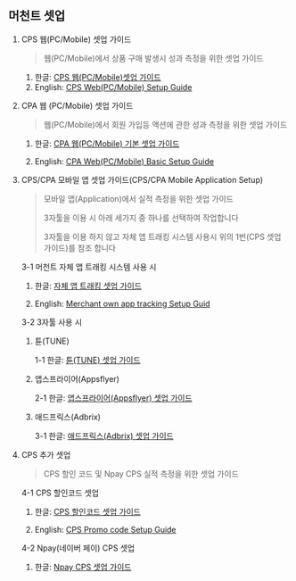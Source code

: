 ## 머천트 셋업

1. CPS 웹(PC/Mobile) 셋업 가이드

   > 웹(PC/Mobile)에서 상품 구매 발생시 성과 측정을 위한 셋업 가이드

   1. 한글: [CPS 웹(PC/Mobile)셋업 가이드](https://github.com/linkprice/MerchantSetup/tree/v3/CPS)
   2. English: [CPS Web(PC/Mobile) Setup Guide](https://github.com/linkprice/MerchantSetup/blob/v3/CPS/README-en.md)

2. CPA 웹 (PC/Mobile) 셋업 가이드

   > 웹(PC/Mobile)에서 회원 가입등 액션에 관한 성과 측정을 위한 셋업 가이드

      1. 한글: [CPA 웹(PC/Mobile) 기본 셋업 가이드](https://github.com/linkprice/MerchantSetup/tree/v3/CPA)

      2. English: [CPA Web(PC/Mobile) Basic Setup Guide](https://github.com/linkprice/MerchantSetup/blob/v3/CPA/README-en.md)

3. CPS/CPA 모바일 앱 셋업 가이드(CPS/CPA Mobile Application Setup)

   > 모바일 앱(Application)에서 실적 측정을 위한 셋업 가이드
   >
   > 3자툴을 이용 시 아래 세가지 중 하나를 선택하여 작업합니다
   >
   > 3자툴을 이용 하지 않고 자체 앱 트래킹 시스템 사용시 위의 1번(CPS 셋업 가이드)를 참조 합니다

   3-1 머천트 자체 앱 트래킹 시스템 사용 시

      1. 한글: [자체 앱 트래킹 셋업 가이드](https://github.com/linkprice/MerchantSetup/tree/v3/CPS)

      2. English: [Merchant own app tracking Setup Guid](https://github.com/linkprice/MerchantSetup/blob/v3/CPS/README-en.md)

   3-2 3자툴 사용 시

      1. 튠(TUNE)

         1-1 한글: [튠(TUNE) 셋업 가이드](https://github.com/linkprice/MerchantSetup/tree/v3/3%EC%9E%90%ED%88%B4%20%EC%95%B1%20%EC%85%8B%EC%97%85/%ED%8A%A0)

      2. 앱스프라이어(Appsflyer)

         2-1 한글: [앱스프라이어(Appsflyer) 셋업 가이드](https://github.com/linkprice/MerchantSetup/tree/v3/3%EC%9E%90%ED%88%B4%20%EC%95%B1%20%EC%85%8B%EC%97%85/%EC%95%B1%EC%8A%A4%ED%94%84%EB%9D%BC%EC%9D%B4%EC%96%B4)

      3. 애드프릭스(Adbrix)

         3-1 한글: [애드프릭스(Adbrix) 셋업 가이드](https://github.com/linkprice/MerchantSetup/tree/v3/3%EC%9E%90%ED%88%B4%20%EC%95%B1%20%EC%85%8B%EC%97%85/%EC%95%A0%EB%93%9C%ED%94%84%EB%A6%AD%EC%8A%A4)

4. CPS 추가 셋업

   >  CPS 할인 코드 및 Npay CPS 실적 측정을 위한 셋업 가이드

   4-1 CPS 할인코드 셋업

      1. 한글: [CPS 할인코드 셋업 가이드](https://github.com/linkprice/MerchantSetup/tree/v3/CPS%20-%20Promo%20code)

      2. English: [CPS Promo code Setup Guide](https://github.com/linkprice/MerchantSetup/blob/v3/CPS%20-%20Promo%20code/README-en.md)

   4-2 Npay(네이버 페이) CPS 셋업

      1. 한글: [Npay CPS 셋업 가이드](https://github.com/linkprice/MerchantSetup/blob/v3/CPS/README-Npay.md)
